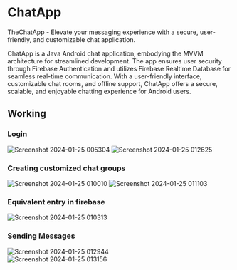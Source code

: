 # ChatApp
TheChatApp - Elevate your messaging experience with a secure, user-friendly, and customizable chat application.

ChatApp is a Java Android chat application, embodying the MVVM architecture for streamlined development. The app ensures user security through Firebase Authentication and utilizes Firebase Realtime Database for seamless real-time communication. With a user-friendly interface, customizable chat rooms, and offline support, ChatApp offers a secure, scalable, and enjoyable chatting experience for Android users.

## Working
### Login
![Screenshot 2024-01-25 005304](https://github.com/aks700/ChatApp/assets/120315243/b5b00c7e-ea84-42de-80ea-6d5ef6a93a84)
![Screenshot 2024-01-25 012625](https://github.com/aks700/ChatApp/assets/120315243/b81e7134-8474-444b-a134-4050546783e6)

### Creating customized chat groups
![Screenshot 2024-01-25 010010](https://github.com/aks700/ChatApp/assets/120315243/8611b8ce-a123-4771-b5c2-1e7673cc1607)                                                                                      ![Screenshot 2024-01-25 011103](https://github.com/aks700/ChatApp/assets/120315243/e1181ecd-0235-47ef-8aa8-bb1560b77c62)
### Equivalent entry in firebase
![Screenshot 2024-01-25 010313](https://github.com/aks700/ChatApp/assets/120315243/e7c67764-604f-41c8-a174-ce4c202544d5)

### Sending Messages 
![Screenshot 2024-01-25 012944](https://github.com/aks700/ChatApp/assets/120315243/7fe67cd1-6480-4682-b47f-9e379655b061)
<br>
![Screenshot 2024-01-25 013156](https://github.com/aks700/ChatApp/assets/120315243/68676031-d682-4942-8320-b820dd9e3950)
